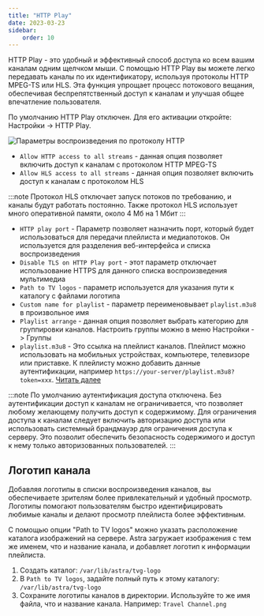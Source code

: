 ```yaml
---
title: "HTTP Play"
date: 2023-03-23
sidebar:
    order: 10
---
```


HTTP Play - это удобный и эффективный способ доступа ко всем вашим каналам одним щелчком мыши. С помощью HTTP Play вы можете легко передавать каналы по их идентификатору, используя протоколы HTTP MPEG-TS или HLS. Эта функция упрощает процесс потокового вещания, обеспечивая беспрепятственный доступ к каналам и улучшая общее впечатление пользователя.

По умолчанию HTTP Play отключен. Для его активации откройте: Настройки -> HTTP Play.

![Параметры воспроизведения по протоколу HTTP](https://cdn.cesbo.com/help/astra/delivery/http-hls/http-play/options.png)

- `Allow HTTP access to all streams` - данная опция позволяет включить доступ к каналам с протоколом HTTP MPEG-TS
- `Allow HLS access to all streams` - данная опция позволяет включить доступ к каналам с протоколом HLS

:::note Протокол HLS отключает запуск потоков по требованию, и каналы будут работать постоянно. Также протокол HLS использует много оперативной памяти, около 4 Мб на 1 Мбит
:::

- `HTTP play port` - Параметр позволяет назначить порт, который будет использоваться для передачи плейлиста и медиапотоков. Он используется для разделения веб-интерфейса и списка воспроизведения
- `Disable TLS on HTTP Play port` - этот параметр отключает использование HTTPS для данного списка воспроизведения мультимедиа
- `Path to TV logos` - параметр используется для указания пути к каталогу с файлами логотипа
- `Custom name for playlist` - параметр переименовывает `playlist.m3u8` в произвольное имя
- `Playlist arrange` - данная опция позволяет выбрать категорию для группировки каналов. Настроить группы можно в меню Настройки -> Группы
- `playlist.m3u8` - Это ссылка на плейлист каналов. Плейлист можно использовать на мобильных устройствах, компьютере, телевизоре или приставке. К плейлисту можно добавить данные аутентификации, например `https://your-server/playlist.m3u8?token=xxx`. [Читать далее](/ru/astra/delivery/http-hls/playlist)

:::note По умолчанию аутентификация доступа отключена. Без аутентификации доступ к каналам не ограничивается, что позволяет любому желающему получить доступ к содержимому. Для ограничения доступа к каналам следует включить авторизацию доступа или использовать системный брандмауэр для ограничения доступа к серверу. Это позволит обеспечить безопасность содержимого и доступ к нему только авторизованных пользователей.
:::

## Логотип канала[](/ru/astra/delivery/http-hls/http-play#channel-logo)

Добавляя логотипы в списки воспроизведения каналов, вы обеспечиваете зрителям более привлекательный и удобный просмотр. Логотипы помогают пользователям быстро идентифицировать любимые каналы и делают просмотр плейлиста более эффективным.

С помощью опции "Path to TV logos" можно указать расположение каталога изображений на сервере. Astra загружает изображения с тем же именем, что и название канала, и добавляет логотип к информации плейлиста.

1. Создать каталог: `/var/lib/astra/tvg-logo`
2. В `Path to TV logos`, задайте полный путь к этому каталогу: `/var/lib/astra/tvg-logo`
3. Сохраните логотипы каналов в директории. Используйте то же имя файла, что и название канала. Например: `Travel Channel.png`
